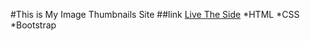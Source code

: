 #This is My Image Thumbnails Site
##link
[Live The Side](https://allahbuxsoomro.github.io/website-thumbnails/)
*HTML
*CSS
\*Bootstrap
